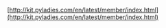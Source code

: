 [http://kit.pyladies.com/en/latest/member/index.html](http://kit.pyladies.com/en/latest/member/index.html)